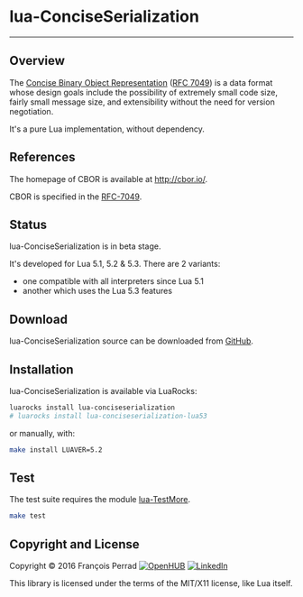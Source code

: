 
# lua-ConciseSerialization

---

## Overview

The [Concise Binary Object Representation](http://cbor.io/)
([RFC 7049](http://tools.ietf.org/html/rfc7049)) is a data format
whose design goals include the possibility of extremely small code size,
fairly small message size, and extensibility without the need for version negotiation.

It's a pure Lua implementation, without dependency.

## References

The homepage of CBOR is available at <http://cbor.io/>.

CBOR is specified in the [RFC-7049](https://tools.ietf.org/html/rfc7049).

## Status

lua-ConciseSerialization is in beta stage.

It's developed for Lua 5.1, 5.2 & 5.3. There are 2 variants:

- one compatible with all interpreters since Lua 5.1
- another which uses the Lua 5.3 features


## Download

lua-ConciseSerialization source can be downloaded from
[GitHub](http://github.com/fperrad/lua-ConciseSerialization/releases/).

## Installation

lua-ConciseSerialization is available via LuaRocks:

```sh
luarocks install lua-conciseserialization
# luarocks install lua-conciseserialization-lua53
```

or manually, with:

```sh
make install LUAVER=5.2
```

## Test

The test suite requires the module
[lua-TestMore](http://fperrad.github.io/lua-TestMore/).

```sh
make test
```

## Copyright and License

Copyright &copy; 2016 Fran&ccedil;ois Perrad
[![OpenHUB](http://www.openhub.net/accounts/4780/widgets/account_rank.gif)](http://www.openhub.net/accounts/4780?ref=Rank)
[![LinkedIn](http://www.linkedin.com/img/webpromo/btn_liprofile_blue_80x15.gif)](http://www.linkedin.com/in/fperrad)

This library is licensed under the terms of the MIT/X11 license,
like Lua itself.
